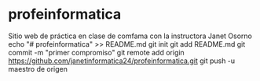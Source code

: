 # profeinformatica
Sitio web de práctica en clase de comfama con la instructora Janet Osorno
echo "# profeinformatica" >> README.md
	git init
	git add README.md
	git commit -m "primer compromiso"
	git remote add origin https://github.com/janetinformatica24/profeinformatica.git
	git push -u maestro de origen
